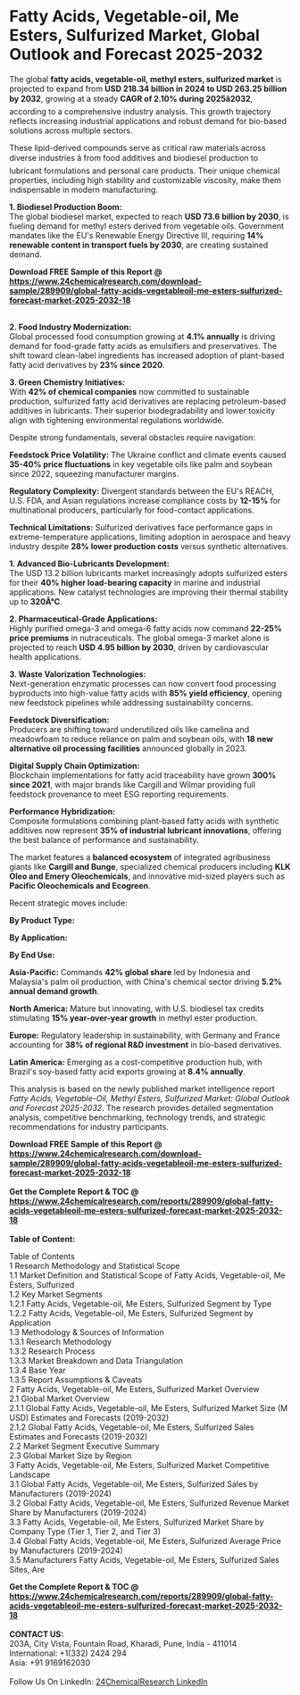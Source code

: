 <h1>Fatty Acids, Vegetable-oil, Me Esters, Sulfurized Market, Global Outlook and Forecast 2025-2032</h1><p>The global <strong>fatty acids, vegetable-oil, methyl esters, sulfurized market</strong> is projected to expand from <strong>USD 218.34 billion in 2024 to USD 263.25 billion by 2032</strong>, growing at a steady <strong>CAGR of 2.10% during 2025â2032</strong>, according to a comprehensive industry analysis. This growth trajectory reflects increasing industrial applications and robust demand for bio-based solutions across multiple sectors.</p><p>These lipid-derived compounds serve as critical raw materials across diverse industries â from food additives and biodiesel production to lubricant formulations and personal care products. Their unique chemical properties, including high stability and customizable viscosity, make them indispensable in modern manufacturing.</p><p><strong>1. Biodiesel Production Boom:</strong><br>
The global biodiesel market, expected to reach <strong>USD 73.6 billion by 2030</strong>, is fueling demand for methyl esters derived from vegetable oils. Government mandates like the EU's Renewable Energy Directive III, requiring <strong>14% renewable content in transport fuels by 2030</strong>, are creating sustained demand.</p><div><b>Download FREE Sample of this Report @ 
            <a href="https://www.24chemicalresearch.com/download-sample/289909/global-fatty-acids-vegetableoil-me-esters-sulfurized-forecast-market-2025-2032-18">
            https://www.24chemicalresearch.com/download-sample/289909/global-fatty-acids-vegetableoil-me-esters-sulfurized-forecast-market-2025-2032-18</a></b></div><br><p><strong>2. Food Industry Modernization:</strong><br>
Global processed food consumption growing at <strong>4.1% annually</strong> is driving demand for food-grade fatty acids as emulsifiers and preservatives. The shift toward clean-label ingredients has increased adoption of plant-based fatty acid derivatives by <strong>23% since 2020</strong>.</p><p><strong>3. Green Chemistry Initiatives:</strong><br>
With <strong>42% of chemical companies</strong> now committed to sustainable production, sulfurized fatty acid derivatives are replacing petroleum-based additives in lubricants. Their superior biodegradability and lower toxicity align with tightening environmental regulations worldwide.</p><p>Despite strong fundamentals, several obstacles require navigation:</p><p><strong>Feedstock Price Volatility:</strong> The Ukraine conflict and climate events caused <strong>35-40% price fluctuations</strong> in key vegetable oils like palm and soybean since 2022, squeezing manufacturer margins.</p><p><strong>Regulatory Complexity:</strong> Divergent standards between the EU's REACH, U.S. FDA, and Asian regulations increase compliance costs by <strong>12-15%</strong> for multinational producers, particularly for food-contact applications.</p><p><strong>Technical Limitations:</strong> Sulfurized derivatives face performance gaps in extreme-temperature applications, limiting adoption in aerospace and heavy industry despite <strong>28% lower production costs</strong> versus synthetic alternatives.</p><p><strong>1. Advanced Bio-Lubricants Development:</strong><br>
The USD 13.2 billion lubricants market increasingly adopts sulfurized esters for their <strong>40% higher load-bearing capacity</strong> in marine and industrial applications. New catalyst technologies are improving their thermal stability up to <strong>320Â°C</strong>.</p><p><strong>2. Pharmaceutical-Grade Applications:</strong><br>
Highly purified omega-3 and omega-6 fatty acids now command <strong>22-25% price premiums</strong> in nutraceuticals. The global omega-3 market alone is projected to reach <strong>USD 4.95 billion by 2030</strong>, driven by cardiovascular health applications.</p><p><strong>3. Waste Valorization Technologies:</strong><br>
Next-generation enzymatic processes can now convert food processing byproducts into high-value fatty acids with <strong>85% yield efficiency</strong>, opening new feedstock pipelines while addressing sustainability concerns.</p><p><strong>Feedstock Diversification:</strong><br>
	Producers are shifting toward underutilized oils like camelina and meadowfoam to reduce reliance on palm and soybean oils, with <strong>18 new alternative oil processing facilities</strong> announced globally in 2023.</p><p><strong>Digital Supply Chain Optimization:</strong><br>
	Blockchain implementations for fatty acid traceability have grown <strong>300% since 2021</strong>, with major brands like Cargill and Wilmar providing full feedstock provenance to meet ESG reporting requirements.</p><p><strong>Performance Hybridization:</strong><br>
	Composite formulations combining plant-based fatty acids with synthetic additives now represent <strong>35% of industrial lubricant innovations</strong>, offering the best balance of performance and sustainability.</p><p>The market features a <strong>balanced ecosystem</strong> of integrated agribusiness giants like <strong>Cargill and Bunge</strong>, specialized chemical producers including <strong>KLK Oleo and Emery Oleochemicals</strong>, and innovative mid-sized players such as <strong>Pacific Oleochemicals and Ecogreen</strong>.</p><p>Recent strategic moves include:</p><p><strong>By Product Type:</strong></p><p><strong>By Application:</strong></p><p><strong>By End Use:</strong></p><p><strong>Asia-Pacific:</strong> Commands <strong>42% global share</strong> led by Indonesia and Malaysia's palm oil production, with China's chemical sector driving <strong>5.2% annual demand growth</strong>.</p><p><strong>North America:</strong> Mature but innovating, with U.S. biodiesel tax credits stimulating <strong>15% year-over-year growth</strong> in methyl ester production.</p><p><strong>Europe:</strong> Regulatory leadership in sustainability, with Germany and France accounting for <strong>38% of regional R&amp;D investment</strong> in bio-based derivatives.</p><p><strong>Latin America:</strong> Emerging as a cost-competitive production hub, with Brazil's soy-based fatty acid exports growing at <strong>8.4% annually</strong>.</p><p>This analysis is based on the newly published market intelligence report <em>Fatty Acids, Vegetable-Oil, Methyl Esters, Sulfurized Market: Global Outlook and Forecast 2025-2032</em>. The research provides detailed segmentation analysis, competitive benchmarking, technology trends, and strategic recommendations for industry participants.</p><div><b>Download FREE Sample of this Report @ 
            <a href="https://www.24chemicalresearch.com/download-sample/289909/global-fatty-acids-vegetableoil-me-esters-sulfurized-forecast-market-2025-2032-18">
            https://www.24chemicalresearch.com/download-sample/289909/global-fatty-acids-vegetableoil-me-esters-sulfurized-forecast-market-2025-2032-18</a></b></div><br><div><b>Get the Complete Report & TOC @ 
            <a href="https://www.24chemicalresearch.com/reports/289909/global-fatty-acids-vegetableoil-me-esters-sulfurized-forecast-market-2025-2032-18">
            https://www.24chemicalresearch.com/reports/289909/global-fatty-acids-vegetableoil-me-esters-sulfurized-forecast-market-2025-2032-18</a></b></div><br>
            <b>Table of Content:</b><p>Table of Contents<br />
1 Research Methodology and Statistical Scope<br />
1.1 Market Definition and Statistical Scope of Fatty Acids, Vegetable-oil, Me Esters, Sulfurized<br />
1.2 Key Market Segments<br />
1.2.1 Fatty Acids, Vegetable-oil, Me Esters, Sulfurized Segment by Type<br />
1.2.2 Fatty Acids, Vegetable-oil, Me Esters, Sulfurized Segment by Application<br />
1.3 Methodology & Sources of Information<br />
1.3.1 Research Methodology<br />
1.3.2 Research Process<br />
1.3.3 Market Breakdown and Data Triangulation<br />
1.3.4 Base Year<br />
1.3.5 Report Assumptions & Caveats<br />
2 Fatty Acids, Vegetable-oil, Me Esters, Sulfurized Market Overview<br />
2.1 Global Market Overview<br />
2.1.1 Global Fatty Acids, Vegetable-oil, Me Esters, Sulfurized Market Size (M USD) Estimates and Forecasts (2019-2032)<br />
2.1.2 Global Fatty Acids, Vegetable-oil, Me Esters, Sulfurized Sales Estimates and Forecasts (2019-2032)<br />
2.2 Market Segment Executive Summary<br />
2.3 Global Market Size by Region<br />
3 Fatty Acids, Vegetable-oil, Me Esters, Sulfurized Market Competitive Landscape<br />
3.1 Global Fatty Acids, Vegetable-oil, Me Esters, Sulfurized Sales by Manufacturers (2019-2024)<br />
3.2 Global Fatty Acids, Vegetable-oil, Me Esters, Sulfurized Revenue Market Share by Manufacturers (2019-2024)<br />
3.3 Fatty Acids, Vegetable-oil, Me Esters, Sulfurized Market Share by Company Type (Tier 1, Tier 2, and Tier 3)<br />
3.4 Global Fatty Acids, Vegetable-oil, Me Esters, Sulfurized Average Price by Manufacturers (2019-2024)<br />
3.5 Manufacturers Fatty Acids, Vegetable-oil, Me Esters, Sulfurized Sales Sites, Are</p><div><b>Get the Complete Report & TOC @ 
            <a href="https://www.24chemicalresearch.com/reports/289909/global-fatty-acids-vegetableoil-me-esters-sulfurized-forecast-market-2025-2032-18">
            https://www.24chemicalresearch.com/reports/289909/global-fatty-acids-vegetableoil-me-esters-sulfurized-forecast-market-2025-2032-18</a></b></div><br><b>CONTACT US:</b><br>
            203A, City Vista, Fountain Road, Kharadi, Pune, India - 411014<br>
            International: +1(332) 2424 294<br>
            Asia: +91 9169162030 <br><br>
            Follow Us On LinkedIn: <a href="https://www.linkedin.com/company/24chemicalresearch/">24ChemicalResearch LinkedIn</a>